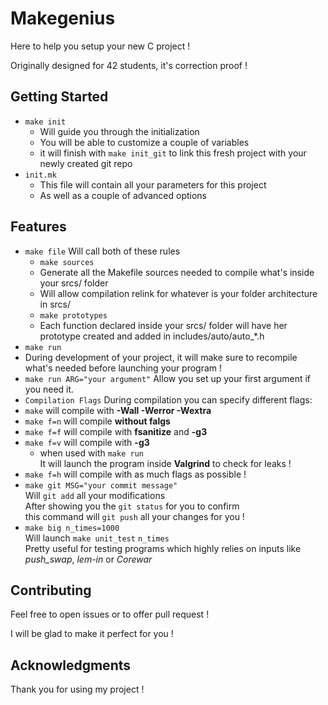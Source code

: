 # Makegenius

Here to help you setup your new C project !

Originally designed for 42 students, it's correction proof !


## Getting Started

* ```make init```
  * Will guide you through the initialization
  * You will be able to customize a couple of variables
  * it will finish with ```make init_git``` to link this fresh project with your newly created git repo
* ```init.mk```
  * This file will contain all your parameters for this project
  * As well as a couple of advanced options

## Features


* ```make file```  Will call both of these rules
  * ```make sources```
   * Generate all the Makefile sources needed to compile what's inside your srcs/ folder
   * Will allow compilation relink for whatever is your folder architecture  in srcs/
  * ```make prototypes```
   * Each function declared inside your srcs/ folder will have her prototype created and added in includes/auto/auto_*.h
* ```make run```
 * During development of your project, it will make sure to recompile what's
 needed before launching your program !
 * ```make run ARG="your argument"``` Allow you set up your first argument if you need it.
* ```Compilation Flags```
 During compilation you can specify different flags:
 * ```make``` will compile with **-Wall -Werror -Wextra**
 * ```make f=n``` will compile **without falgs**
 * ```make f=f``` will compile with **fsanitize** and **-g3**
 * ```make f=v``` will compile with **-g3**
   * when used with ```make run```  
    It will launch the program inside **Valgrind** to check for leaks !
 * ```make f=h``` will compile with as much flags as possible !
* ```make git MSG="your commit message"```  
 Will ```git add``` all your modifications  
 After showing you the ```git status``` for you to confirm  
 this command will ```git push``` all your changes for you !
* ```make big n_times=1000```  
 Will launch ```make unit_test``` ```n_times```  
 Pretty useful for testing programs which highly relies on inputs like _push_swap_, _lem-in_ or _Corewar_


## Contributing

Feel free to open issues or to offer pull request !

I will be glad to make it perfect for you !

## Acknowledgments

Thank you for using my project !
